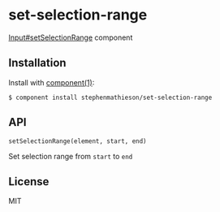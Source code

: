 
# set-selection-range

[Input#setSelectionRange](https://developer.mozilla.org/en-US/docs/Web/API/Input.setSelectionRange) component

## Installation

  Install with [component(1)](http://component.io):

    $ component install stephenmathieson/set-selection-range

## API

`setSelectionRange(element, start, end)`

Set selection range from `start` to `end`


## License

  MIT
